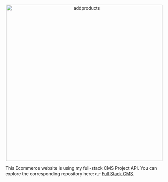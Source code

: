 
<p align="center"><img src="https://github.com/andrexcu/store-with-next/assets/137764968/5e9a583e-5d38-4b8d-96ff-a4a1eaf00bb9" alt="addproducts" width="500"></p>
This Ecommerce website is using my full-stack CMS Project API. You can explore the corresponding repository here:
👉 <a href="https://github.com/andrexcu/cms-admin">Full Stack CMS</a>.
